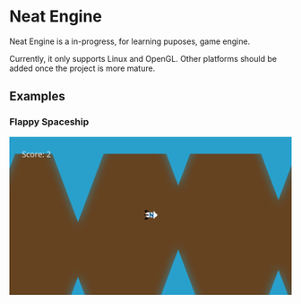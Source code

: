 # Neat Engine

Neat Engine is a in-progress, for learning puposes, game engine.

Currently, it only supports Linux and OpenGL. Other platforms should be added once the project is more mature.

## Examples
### Flappy Spaceship
![Flappy Spaceship](FlappySpaceship.png)